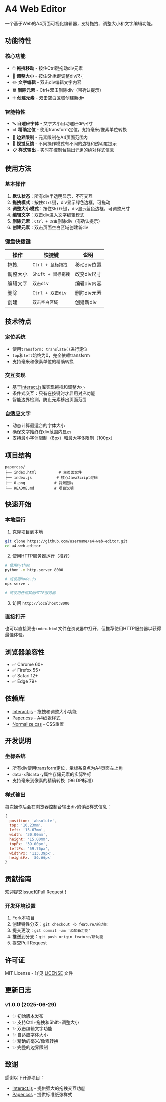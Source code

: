 # A4 Web Editor

一个基于Web的A4页面可视化编辑器，支持拖拽、调整大小和文字编辑功能。

## 功能特性

### 核心功能
- 🖱️ **拖拽移动** - 按住Ctrl键拖动div元素
- 📏 **调整大小** - 按住Shift键调整div尺寸
- ✏️ **文字编辑** - 双击div编辑文字内容
- 🗑️ **删除元素** - Ctrl+双击删除div（带确认提示）
- ➕ **创建元素** - 双击空白区域创建新div

### 智能特性
- 🔤 **自适应字体** - 文字大小自动适应div尺寸
- 📊 **精确定位** - 使用transform定位，支持毫米/像素单位转换
- 🎯 **边界限制** - 元素限制在A4页面范围内
- 🎨 **视觉反馈** - 不同操作模式有不同的边框和透明度提示
- 📋 **样式输出** - 实时在控制台输出元素的绝对样式信息

## 使用方法

### 基本操作
1. **默认状态**：所有div半透明显示，不可交互
2. **拖拽模式**：按住`Ctrl`键，div显示绿色边框，可拖动
3. **调整大小模式**：按住`Shift`键，div显示蓝色边框，可调整尺寸
4. **编辑文字**：双击div进入文字编辑模式
5. **删除元素**：`Ctrl + 双击`删除div（有确认提示）
6. **创建元素**：双击页面空白区域创建新div

### 键盘快捷键
| 操作 | 快捷键 | 说明 |
|------|--------|------|
| 拖拽 | `Ctrl + 鼠标拖拽` | 移动div位置 |
| 调整大小 | `Shift + 鼠标拖拽` | 改变div尺寸 |
| 编辑文字 | `双击div` | 编辑div内容 |
| 删除 | `Ctrl + 双击div` | 删除div元素 |
| 创建 | `双击空白区域` | 创建新div |

## 技术特点

### 定位系统
- 使用`transform: translate()`进行定位
- `top`和`left`始终为0，完全依赖transform
- 支持毫米和像素单位的精确转换

### 交互实现
- 基于[Interact.js](https://interactjs.io/)库实现拖拽和调整大小
- 条件式交互：只有在按键时才启用对应功能
- 智能边界检测，防止元素移出页面范围

### 自适应文字
- 动态计算最适合的字体大小
- 确保文字始终在div范围内显示
- 支持最小字体限制（8px）和最大字体限制（100px）

## 项目结构

```
papercss/
├── index.html          # 主页面文件
├── index.js           # 核心JavaScript逻辑
├── 0.png             # 背景图片
└── README.md         # 项目说明
```

## 快速开始

### 本地运行
1. 克隆项目到本地
```bash
git clone https://github.com/username/a4-web-editor.git
cd a4-web-editor
```

2. 使用HTTP服务器运行（推荐）
```bash
# 使用Python
python -m http.server 8000

# 或使用Node.js
npx serve .

# 或使用任何其他HTTP服务器
```

3. 访问 `http://localhost:8000`

### 直接打开
也可以直接双击`index.html`文件在浏览器中打开，但推荐使用HTTP服务器以获得最佳体验。

## 浏览器兼容性

- ✅ Chrome 60+
- ✅ Firefox 55+
- ✅ Safari 12+
- ✅ Edge 79+

## 依赖库

- [Interact.js](https://interactjs.io/) - 拖拽和调整大小功能
- [Paper.css](https://github.com/papercss/papercss) - A4纸张样式
- [Normalize.css](https://necolas.github.io/normalize.css/) - CSS重置

## 开发说明

### 坐标系统
- 所有div使用transform定位，坐标系原点为A4页面左上角
- `data-x`和`data-y`属性存储元素的实际坐标
- 支持毫米到像素的精确转换（96 DPI标准）

### 样式输出
每次操作后会在浏览器控制台输出div的详细样式信息：
```javascript
{
  position: 'absolute',
  top: '10.23mm',
  left: '15.67mm', 
  width: '30.00mm',
  height: '15.00mm',
  topPx: '39.00px',
  leftPx: '59.76px',
  widthPx: '113.39px',
  heightPx: '56.69px'
}
```

## 贡献指南

欢迎提交Issue和Pull Request！

### 开发环境设置
1. Fork本项目
2. 创建特性分支：`git checkout -b feature/新功能`
3. 提交更改：`git commit -am '添加新功能'`
4. 推送到分支：`git push origin feature/新功能`
5. 提交Pull Request

## 许可证

MIT License - 详见 [LICENSE](LICENSE) 文件

## 更新日志

### v1.0.0 (2025-06-29)
- ✨ 初始版本发布
- ✨ 支持Ctrl+拖拽和Shift+调整大小
- ✨ 双击编辑文字功能
- ✨ 自适应字体大小
- ✨ 精确的毫米/像素转换
- ✨ 完整的边界限制

## 致谢

感谢以下开源项目：
- [Interact.js](https://interactjs.io/) - 提供强大的拖拽交互功能
- [Paper.css](https://github.com/papercss/papercss) - 提供标准纸张样式